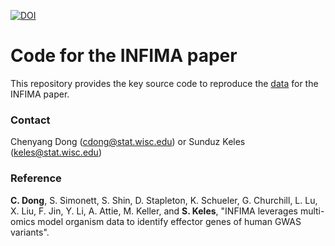 [![DOI](https://zenodo.org/badge/385664618.svg)](https://zenodo.org/badge/latestdoi/385664618)

# Code for the INFIMA paper

This repository provides the key source code to reproduce the [data](https://doi.org/10.5281/zenodo.4625293) for the INFIMA paper. 

### Contact

Chenyang Dong (<cdong@stat.wisc.edu>) or Sunduz Keles (<keles@stat.wisc.edu>)

### Reference

**C. Dong**, S. Simonett, S. Shin, D. Stapleton, K. Schueler, G. Churchill, L. Lu, X. Liu, F. Jin, Y. Li, A. Attie, M. Keller, and **S. Keles**, "INFIMA leverages multi-omics model organism data to identify effector genes of human GWAS variants".

